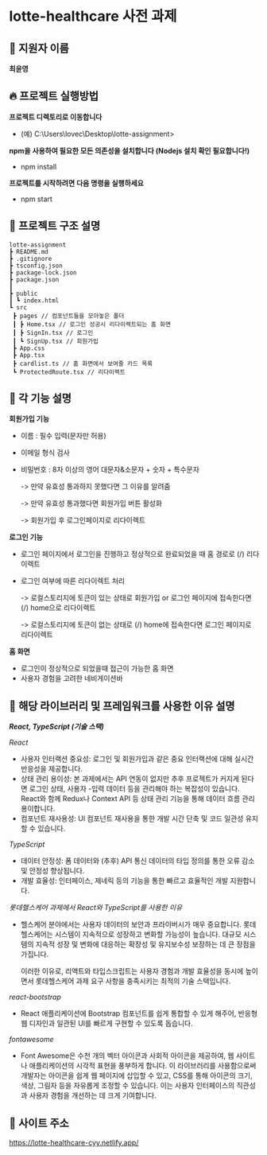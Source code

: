 # lotte-healthcare 사전 과제


## 📇 지원자 이름


**최윤영**


## 🔥 프로젝트 실행방법


**프로젝트 디렉토리로 이동합니다**


- (예) C:\Users\lovec\Desktop\lotte-assignment>


**npm을 사용하여 필요한 모든 의존성을 설치합니다 (Nodejs 설치 확인 필요합니다!)**


- npm install


**프로젝트를 시작하려면 다음 명령을 실행하세요**

  
- npm start
  

## 🌳 프로젝트 구조 설명

```
lotte-assignment
┣ README.md
┣ .gitignore
┣ tsconfig.json
┣ package-lock.json
┣ package.json
┃
┣ public
┃ ┗ index.html
┗ src
 ┣ pages // 컴포넌트들을 모아놓은 폴더
 ┃ ┣ Home.tsx // 로그인 성공시 리다이렉트되는 홈 화면
 ┃ ┣ SignIn.tsx // 로그인
 ┃ ┗ SignUp.tsx // 회원가입
 ┣ App.css 
 ┣ App.tsx 
 ┣ cardlist.ts // 홈 화면에서 보여줄 카드 목록
 ┗ ProtectedRoute.tsx // 리다이렉트
```

## 🌟 각 기능 설명

**회원가입 기능**
- 이름 : 필수 입력(문자만 허용)
- 이메일 형식 검사
- 비밀번호 : 8자 이상의 영어 대문자&소문자 + 숫자 + 특수문자

  -> 만약 유효성 통과하지 못했다면 그 이유를 알려줌
  
  -> 만약 유효성 통과했다면 회원가입 버튼 활성화
  
  -> 회원가입 후 로그인페이지로 리다이렉트
  
**로그인 기능**
- 로그인 페이지에서 로그인을 진행하고 정상적으로 완료되었을 때 홈 경로로 (/) 리다이렉트
- 로그인 여부에 따른 리다이렉트 처리
  
  -> 로컬스토리지에 토큰이 있는 상태로 회원가입 or 로그인 페이지에 접속한다면 (/) home으로 리다이렉트
  
  -> 로컬스토리지에 토큰이 없는 상태로 (/) home에 접속한다면 로그인 페이지로 리다이렉트
 

**홈 화면**
- 로그인이 정상적으로 되었을때 접근이 가능한 홈 화면
- 사용자 경험을 고려한 네비게이션바


## 📖 해당 라이브러리 및 프레임워크를 사용한 이유 설명

***React, TypeScript (기술 스택)***


*React*


- 사용자 인터랙션 중요성: 로그인 및 회원가입과 같은 중요 인터랙션에 대해 실시간 반응성을 제공합니다.
- 상태 관리 용이성: 본 과제에서는 API 연동이 없지만 추후 프로젝트가 커지게 된다면 로그인 상태, 사용자 -입력 데이터 등을 관리해야 하는 복잡성이 있습니다. React와 함께 Redux나 Context API 등 상태 관리 기능을 통해 데이터 흐름 관리 용이합니다.
- 컴포넌트 재사용성: UI 컴포넌트 재사용을 통한 개발 시간 단축 및 코드 일관성 유지할 수 있습니다.

*TypeScript*


- 데이터 안정성: 폼 데이터와 (추후) API 통신 데이터의 타입 정의를 통한 오류 감소 및 안정성 향상됩니다.
- 개발 효율성: 인터페이스, 제네릭 등의 기능을 통한 빠르고 효율적인 개발 지원합니다.


*롯데헬스케어 과제에서 React와 TypeScript를 사용한 이유*


- 헬스케어 분야에서는 사용자 데이터의 보안과 프라이버시가 매우 중요합니다. 롯데헬스케어는 시스템이 지속적으로 성장하고 변화할 가능성이 높습니다. 대규모 시스템의 지속적 성장 및 변화에 대응하는 확장성 및 유지보수성 보장하는 데 큰 장점을 가집니다.

  
  이러한 이유로, 리액트와 타입스크립트는 사용자 경험과 개발 효율성을 동시에 높이면서 롯데헬스케어 과제 요구 사항을 충족시키는 최적의 기술 스택입니다.


*react-bootstrap*

- React 애플리케이션에 Bootstrap 컴포넌트를 쉽게 통합할 수 있게 해주어, 반응형 웹 디자인과 일관된 UI를 빠르게 구현할 수 있도록 돕습니다.

*fontawesome*

- Font Awesome은 수천 개의 벡터 아이콘과 사회적 아이콘을 제공하여, 웹 사이트나 애플리케이션의 시각적 표현을 풍부하게 합니다. 이 라이브러리를 사용함으로써 개발자는 아이콘을 쉽게 웹 페이지에 삽입할 수 있고, CSS를 통해 아이콘의 크기, 색상, 그림자 등을 자유롭게 조정할 수 있습니다. 이는 사용자 인터페이스의 직관성과 사용자 경험을 개선하는 데 크게 기여합니다.



## 🎨 사이트 주소


https://lotte-healthcare-cyy.netlify.app/
